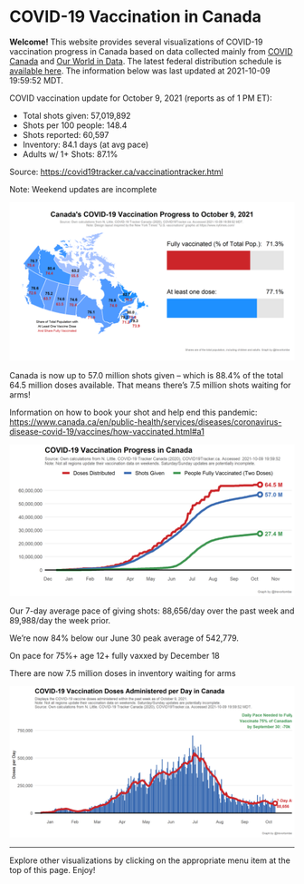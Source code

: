 COVID-19 Vaccination in Canada
==============================

**Welcome!** This website provides several visualizations of COVID-19
vaccination progress in Canada based on data collected mainly from
[COVID Canada](https://covid19tracker.ca/vaccinationtracker.html) and
[Our World in Data](https://ourworldindata.org/covid-vaccinations). The
latest federal distribution schedule is [available
here](https://www.canada.ca/en/public-health/services/diseases/2019-novel-coronavirus-infection/prevention-risks/covid-19-vaccine-treatment/vaccine-rollout.html).
The information below was last updated at 2021-10-09 19:59:52 MDT.

COVID vaccination update for October 9, 2021 (reports as of 1 PM ET):

-   Total shots given: 57,019,892
-   Shots per 100 people: 148.4
-   Shots reported: 60,597
-   Inventory: 84.1 days (at avg pace)
-   Adults w/ 1+ Shots: 87.1%

Source:
<a href="https://covid19tracker.ca/vaccinationtracker.html" class="uri">https://covid19tracker.ca/vaccinationtracker.html</a>

Note: Weekend updates are incomplete

![](Plots/plot_main.png)

Canada is now up to 57.0 million shots given – which is 88.4% of the
total 64.5 million doses available. That means there’s 7.5 million shots
waiting for arms!

Information on how to book your shot and help end this pandemic:
<a href="https://www.canada.ca/en/public-health/services/diseases/coronavirus-disease-covid-19/vaccines/how-vaccinated.html#a1" class="uri">https://www.canada.ca/en/public-health/services/diseases/coronavirus-disease-covid-19/vaccines/how-vaccinated.html#a1</a>

![](Plots/plot_total.png)

Our 7-day average pace of giving shots: 88,656/day over the past week
and 89,988/day the week prior.

We’re now 84% below our June 30 peak average of 542,779.

On pace for 75%+ age 12+ fully vaxxed by December 18

There are now 7.5 million doses in inventory waiting for arms

![](Plots/pace_national.png)

------------------------------------------------------------------------

Explore other visualizations by clicking on the appropriate menu item at
the top of this page. Enjoy!
